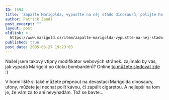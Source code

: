 ```yaml
---
ID: 1594
title: 'Zapalte Marigolda, vypusťte na něj stádo dinosaurů, polijte ho kávou&#8230; jak je libo!'
author: Patrick Zandl
post_excerpt: ""
layout: post
oldlink: >
  https://www.marigold.cz/item/zapalte-marigolda-vypustte-na-nej-stado-dinosauru-polijte-ho-kavou-jak-je-libo
published: true
post_date: 2005-03-27 19:23:03
---
```

<p>Našel jsem takový vtipný modifikátor webových stránek. zajímalo by vás, jak vypadá Marigold po útoku bombardérů? Online <a href="http://www.netdisaster.com/go.php?url=http://www.marigold.cz/&amp;mode=bomb&amp;lang=en">to můžete sledovat zde</a> :)</p>

<p>V horní liště si také můžete přepnout na devastaci Marigolda dinosaury, ufony, můžete jej nechat polít kávou, či zapálit cigaretou. A nejlepší na tom je, že vám za to ani nevynadám. Tož se bavte...
</p>
